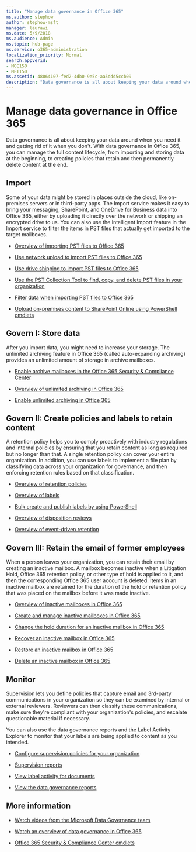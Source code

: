 ```yaml
---
title: "Manage data governance in Office 365"
ms.author: stephow
author: stephow-msft
manager: laurawi
ms.date: 5/9/2018
ms.audience: Admin
ms.topic: hub-page
ms.service: o365-administration
localization_priority: Normal
search.appverid: 
- MOE150
- MET150
ms.assetid: 48064107-fed2-4db0-9e5c-aa5ddd5ccb09
description: "Data governance is all about keeping your data around when you need it and getting rid of it when you don't. With data governance in Office 365, you can manage the full content lifecycle, from importing and storing data at the beginning, to creating policies that retain and then permanently delete content at the end."
---
```


# Manage data governance in Office 365

Data governance is all about keeping your data around when you need it and getting rid of it when you don't. With data governance in Office 365, you can manage the full content lifecycle, from importing and storing data at the beginning, to creating policies that retain and then permanently delete content at the end.
  
## Import

Some of your data might be stored in places outside the cloud, like on-premises servers or in third-party apps. The Import service makes it easy to bring your messaging, SharePoint, and OneDrive for Business data into Office 365, either by uploading it directly over the network or shipping an encrypted drive to us. You can also use the Intelligent Import feature in the Import service to filter the items in PST files that actually get imported to the target mailboxes. 
  
- [Overview of importing PST files to Office 365](https://support.office.com/article/ba688e0a-0fcb-4bd7-8e57-2b669564ea84)
    
- [Use network upload to import PST files to Office 365](use-network-upload-to-import-pst-files.md)
    
- [Use drive shipping to import PST files to Office 365](use-drive-shipping-to-import-pst-files-to-office-365.md)
    
- [Use the PST Collection Tool to find, copy, and delete PST files in your organization](find-copy-and-delete-pst-files-in-your-organization.md)
    
- [Filter data when importing PST files to Office 365](filter-data-when-importing-pst-files.md)
    
- [Upload on-premises content to SharePoint Online using PowerShell cmdlets](https://support.office.com/article/555049c6-15ef-45a6-9a1f-a1ef673b867c)
    
## Govern I: Store data

After you import data, you might need to increase your storage. The unlimited archiving feature in Office 365 (called auto-expanding archiving) provides an unlimited amount of storage in archive mailboxes.
  
- [Enable archive mailboxes in the Office 365 Security &amp; Compliance Center](enable-archive-mailboxes.md)

- [Overview of unlimited archiving in Office 365](unlimited-archiving.md)
    
- [Enable unlimited archiving in Office 365](enable-unlimited-archiving.md)
    

    
## Govern II: Create policies and labels to retain content

A retention policy helps you to comply proactively with industry regulations and internal policies by ensuring that you retain content as long as required but no longer than that. A single retention policy can cover your entire organization. In addition, you can use labels to implement a file plan by classifying data across your organization for governance, and then enforcing retention rules based on that classification.
  
- [Overview of retention policies](retention-policies.md)
    
- [Overview of labels](labels.md)
    
- [Bulk create and publish labels by using PowerShell](https://support.office.com/article/8986701b-ffa1-46ec-8fd0-8f7e81d5b25f.aspx)
    
- [Overview of disposition reviews](disposition-reviews.md)
    
- [Overview of event-driven retention](event-driven-retention.md)
    
## Govern III: Retain the email of former employees

When a person leaves your organization, you can retain their email by creating an inactive mailbox. A mailbox becomes inactive when a Litigation Hold, Office 365 retention policy, or other type of hold is applied to it, and then the corresponding Office 365 user account is deleted. Items in an inactive mailbox are retained for the duration of the hold or retention policy that was placed on the mailbox before it was made inactive.
  
- [Overview of inactive mailboxes in Office 365](inactive-mailboxes-in-office-365.md)
    
- [Create and manage inactive mailboxes in Office 365](create-and-manage-inactive-mailboxes.md)

- [Change the hold duration for an inactive mailbox in Office 365](change-the-hold-duration-for-an-inactive-mailbox.md)
  
- [Recover an inactive mailbox in Office 365](recover-an-inactive-mailbox.md)
 
- [Restore an inactive mailbox in Office 365](restore-an-inactive-mailbox.md)

- [Delete an inactive mailbox in Office 365](delete-an-inactive-mailbox.md)

## Monitor

Supervision lets you define policies that capture email and 3rd-party communications in your organization so they can be examined by internal or external reviewers. Reviewers can then classify these communications, make sure they're compliant with your organization's policies, and escalate questionable material if necessary.
  
You can also use the data governance reports and the Label Activity Explorer to monitor that your labels are being applied to content as you intended.
  
- [Configure supervision policies for your organization](configure-supervision-policies.md)
    
- [Supervision reports](supervision-reports.md)
    
- [View label activity for documents](view-label-activity-for-documents.md)
    
- [View the data governance reports](view-the-data-governance-reports.md)
    
## More information

- [Watch videos from the Microsoft Data Governance team](https://go.microsoft.com/fwlink/?linkid=867039)
    
- [Watch an overview of data governance in Office 365](https://go.microsoft.com/fwlink/?linkid=852644)
    
- [Office 365 Security &amp; Compliance Center cmdlets](https://go.microsoft.com/fwlink/?linkid=852310)
    


